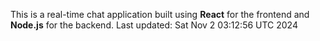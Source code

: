 This is a real-time chat application built using **React** for the frontend and **Node.js** for the backend.
Last updated: Sat Nov  2 03:12:56 UTC 2024
